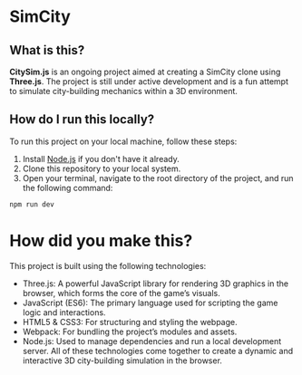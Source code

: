 # SimCity

## What is this?

**CitySim.js** is an ongoing project aimed at creating a SimCity clone using **Three.js**. The project is still under active development and is a fun attempt to simulate city-building mechanics within a 3D environment.

## How do I run this locally?

To run this project on your local machine, follow these steps:

1. Install [Node.js](https://nodejs.org/) if you don't have it already.
2. Clone this repository to your local system.
3. Open your terminal, navigate to the root directory of the project, and run the following command:

```bash
npm run dev
```

# How did you make this?
This project is built using the following technologies:

- Three.js: A powerful JavaScript library for rendering 3D graphics in the browser, which forms the core of the game’s visuals.
- JavaScript (ES6): The primary language used for scripting the game logic and interactions.
- HTML5 & CSS3: For structuring and styling the webpage.
- Webpack: For bundling the project’s modules and assets.
- Node.js: Used to manage dependencies and run a local development server.
All of these technologies come together to create a dynamic and interactive 3D city-building simulation in the browser.